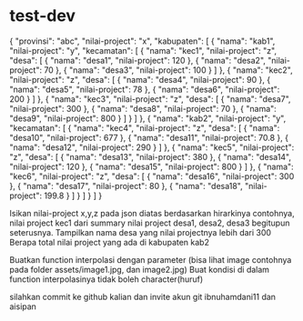 # test-dev
{
  "provinsi": "abc",
  "nilai-project": "x",
  "kabupaten": [
    {
      "nama": "kab1",
      "nilai-project": "y",
      "kecamatan": [
        {
          "nama": "kec1",
          "nilai-project": "z",
          "desa": [
            {
              "nama": "desa1",
              "nilai-project": 120
            },
            {
              "nama": "desa2",
              "nilai-project": 70
            },
            {
              "nama": "desa3",
              "nilai-project": 100
            }
          ]
        },
        {
          "nama": "kec2",
          "nilai-project": "z",
          "desa": [
            {
              "nama": "desa4",
              "nilai-project": 90
            },
            {
              "nama": "desa5",
              "nilai-project": 78
            },
            {
              "nama": "desa6",
              "nilai-project": 200
            }
          ]
        },
        {
          "nama": "kec3",
          "nilai-project": "z",
          "desa": [
            {
              "nama": "desa7",
              "nilai-project": 300
            },
            {
              "nama": "desa8",
              "nilai-project": 70
            },
            {
              "nama": "desa9",
              "nilai-project": 800
            }
          ]
        }
      ]
    },
    {
      "nama": "kab2",
      "nilai-project": "y",
      "kecamatan": [
        {
          "nama": "kec4",
          "nilai-project": "z",
          "desa": [
            {
              "nama": "desa10",
              "nilai-project": 677
            },
            {
              "nama": "desa11",
              "nilai-project": 70.8
            },
            {
              "nama": "desa12",
              "nilai-project": 290
            }
          ]
        },
        {
          "nama": "kec5",
          "nilai-project": "z",
          "desa": [
            {
              "nama": "desa13",
              "nilai-project": 380
            },
            {
              "nama": "desa14",
              "nilai-project": 120
            },
            {
              "nama": "desa15",
              "nilai-project": 800
            }
          ]
        },
        {
          "nama": "kec6",
          "nilai-project": "z",
          "desa": [
            {
              "nama": "desa16",
              "nilai-project": 300
            },
            {
              "nama": "desa17",
              "nilai-project": 80
            },
            {
              "nama": "desa18",
              "nilai-project": 199.8
            }
          ]
        }
      ]
    }
  ]
}


Isikan nilai-project x,y,z pada json diatas berdasarkan hirarkinya contohnya, nilai project kec1 dari summary nilai project desa1, desa2, desa3 begitupun seterusnya.
Tampilkan nama desa yang nilai projectnya lebih dari 300
Berapa total nilai project yang ada di kabupaten kab2

Buatkan function interpolasi dengan parameter (bisa lihat image contohnya pada folder assets/image1.jpg, dan image2.jpg)
Buat kondisi di dalam function interpolasinya tidak boleh character(huruf)

silahkan commit ke github kalian dan invite akun git ibnuhamdani11 dan aisipan
